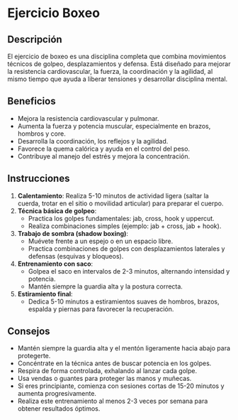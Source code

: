 # Ejercicio Boxeo  

## Descripción  
El ejercicio de boxeo es una disciplina completa que combina movimientos técnicos de golpeo, desplazamientos y defensa. Está diseñado para mejorar la resistencia cardiovascular, la fuerza, la coordinación y la agilidad, al mismo tiempo que ayuda a liberar tensiones y desarrollar disciplina mental.  

## Beneficios  
- Mejora la resistencia cardiovascular y pulmonar.  
- Aumenta la fuerza y potencia muscular, especialmente en brazos, hombros y core.  
- Desarrolla la coordinación, los reflejos y la agilidad.  
- Favorece la quema calórica y ayuda en el control del peso.  
- Contribuye al manejo del estrés y mejora la concentración.  

## Instrucciones  
1. **Calentamiento**: Realiza 5-10 minutos de actividad ligera (saltar la cuerda, trotar en el sitio o movilidad articular) para preparar el cuerpo.  
2. **Técnica básica de golpeo**:   
   - Practica los golpes fundamentales: jab, cross, hook y uppercut.  
   - Realiza combinaciones simples (ejemplo: jab + cross, jab + hook).  
3. **Trabajo de sombra (shadow boxing)**:   
   - Muévete frente a un espejo o en un espacio libre.  
   - Practica combinaciones de golpes con desplazamientos laterales y defensas (esquivas y bloqueos).  
4. **Entrenamiento con saco**:   
   - Golpea el saco en intervalos de 2-3 minutos, alternando intensidad y potencia.  
   - Mantén siempre la guardia alta y la postura correcta.  
5. **Estiramiento final**:  
   - Dedica 5-10 minutos a estiramientos suaves de hombros, brazos, espalda y piernas para favorecer la recuperación.  

## Consejos  
- Mantén siempre la guardia alta y el mentón ligeramente hacia abajo para protegerte.  
- Concéntrate en la técnica antes de buscar potencia en los golpes.  
- Respira de forma controlada, exhalando al lanzar cada golpe.  
- Usa vendas o guantes para proteger las manos y muñecas.  
- Si eres principiante, comienza con sesiones cortas de 15-20 minutos y aumenta progresivamente.  
- Realiza este entrenamiento al menos 2-3 veces por semana para obtener resultados óptimos.  